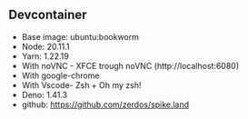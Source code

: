 ## Devcontainer

- Base image: ubuntu:bookworm
- Node: 20.11.1
- Yarn: 1.22.19
- With noVNC - XFCE trough noVNC (http://localhost:6080)
- With google-chrome
- With Vscode- Zsh + Oh my zsh!
- Deno: 1.41.3
- github: https://github.com/zerdos/spike.land
